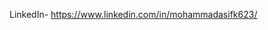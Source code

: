 LinkedIn- https://www.linkedin.com/in/mohammadasifk623/

<!---
MdAsifKhan623/MdAsifKhan623 is a ✨ special ✨ repository because its `README.md` (this file) appears on your GitHub profile.
You can click the Preview link to take a look at your changes.
--->
